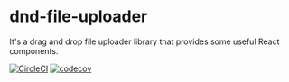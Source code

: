 # dnd-file-uploader

It's a drag and drop file uploader library that provides some useful React components.

[![CircleCI](https://dl.circleci.com/status-badge/img/gh/Showrin/dnd-file-uploader/tree/main.svg?style=svg)](https://dl.circleci.com/status-badge/redirect/gh/Showrin/dnd-file-uploader/tree/main)
[![codecov](https://codecov.io/gh/Showrin/dnd-file-uploader/branch/Setup-test-environment/graph/badge.svg?token=F1C7MA6D7C)](https://codecov.io/gh/Showrin/dnd-file-uploader)
